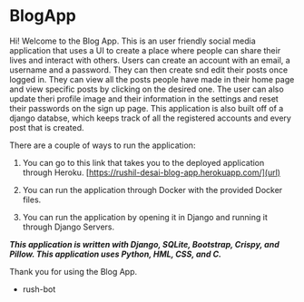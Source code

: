 # BlogApp
Hi! Welcome to the Blog App.
This is an user friendly social media application that uses a UI to create a place where people can share their lives and interact with others. Users can create an account with an email, a username and a password. They can then create snd edit their posts once logged in. They can view all the posts people have made in their home page and view specific posts by clicking on the desired one. The user can also update theri profile image and their information in the settings and reset their passwords on the sign up page. This application is also built off of a django databse, which keeps track of all the registered accounts and every post that is created.


There are a couple of ways to run the application:

1. You can go to this link that takes you to the deployed application through Heroku.
[https://rushil-desai-blog-app.herokuapp.com/](url)

2. You can run the application through Docker with the provided Docker files.

3. You can run the application by opening it in Django and running it through Django Servers.


***This application is written with Django, SQLite, Bootstrap, Crispy, and Pillow.
This application uses Python, HML, CSS, and C.***

Thank you for using the Blog App.

-  rush-bot
